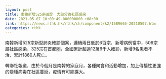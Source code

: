 ```yaml
---
layout: post
title: 南韓新增525宗確診　大部分為社區感染
date: 2021-05-07 10:00:49.000000000 +08:00
link: https://news.rthk.hk/rthk/ch/component/k2/1589665-20210507.htm
categories: rthk
---
```


南韓新增525宗新型肺炎確診個案，連續兩日低於6百宗，新增病例當中，509宗屬社區感染，325宗在首都圈，全國累計超過12萬6千人確診，新增9名患者不治，累計1860人死亡。

韓聯社報道，由於今個月是南韓的家庭月，各種聚會和活動增加，加上傳播性更強的變種病毒在社區蔓延，疫情有可能擴大。
